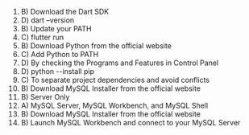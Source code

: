 


1.	B) Download the Dart SDK
2.	D) dart –version
3.	B) Update your PATH
4.	C) flutter run
5.	B) Download Python from the official website
6.	C) Add Python to PATH
7.	D) By checking the Programs and Features in Control Panel
8.	D) python --install pip
9.	C) To separate project dependencies and avoid conflicts
10.	B) Download MySQL Installer from the official website
11.	B) Server Only
12.	A) MySQL Server, MySQL Workbench, and MySQL Shell
13.	B) Download MySQL Installer from the official website
14.	B) Launch MySQL Workbench and connect to your MySQL Server
